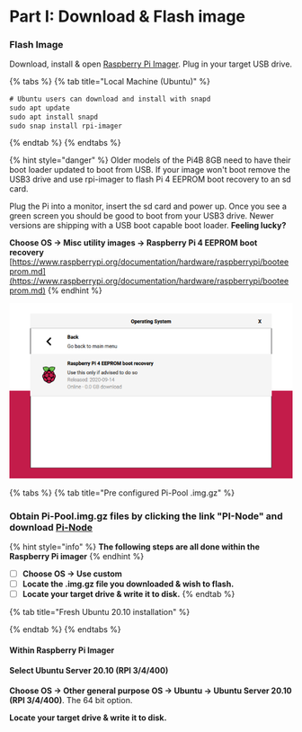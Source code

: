 # Part I: Download & Flash image

### Flash Image

Download, install & open [Raspberry Pi Imager](https://github.com/raspberrypi/rpi-imager/releases/latest). Plug in your target USB drive.

{% tabs %}
{% tab title="Local Machine \(Ubuntu\)" %}
```text
# Ubuntu users can download and install with snapd
sudo apt update
sudo apt install snapd
sudo snap install rpi-imager
```
{% endtab %}
{% endtabs %}

{% hint style="danger" %}
Older models of the Pi4B 8GB need to have their boot loader updated to boot from USB. If your image won't boot remove the USB3 drive and use rpi-imager to flash Pi 4 EEPROM boot recovery to an sd card.

Plug the Pi into a monitor, insert the sd card and power up. Once you see a green screen you should be good to boot from your USB3 drive. Newer versions are shipping with a USB boot capable boot loader. **Feeling lucky?**

**Choose OS -&gt; Misc utility images -&gt; Raspberry Pi 4 EEPROM boot recovery** [https://www.raspberrypi.org/documentation/hardware/raspberrypi/booteeprom.md](https://www.raspberrypi.org/documentation/hardware/raspberrypi/booteeprom.md) 
{% endhint %}

![](../../.gitbook/assets/otgpoltut.png)

{% tabs %}
{% tab title="Pre configured Pi-Pool .img.gz" %}
### Obtain Pi-Pool.img.gz files by clicking the link "PI-Node" and download [Pi-Node](https://db.adamantium.online/Pi-Node.img.gz) 

{% hint style="info" %}
**The following steps are all done within the Raspberry Pi imager**
{% endhint %}

* [ ] **Choose OS -&gt; Use custom**
* [ ] **Locate the .img.gz file you downloaded & wish to flash.**
* [ ] **Locate your target drive & write it to disk.**
{% endtab %}

{% tab title="Fresh Ubuntu 20.10 installation" %}

{% endtab %}
{% endtabs %}

#### Within Raspberry Pi Imager

#### Select Ubuntu Server 20.10 \(RPI 3/4/400\)

**Choose OS -&gt; Other general purpose OS -&gt; Ubuntu -&gt; Ubuntu Server 20.10 \(RPI 3/4/400\)**. The 64 bit option.

**Locate your target drive & write it to disk.**

